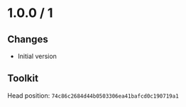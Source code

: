 # 1.0.0 / 1

## Changes

- Initial version

## Toolkit

Head position: `74c86c2684d44b0503306ea41bafcd0c190719a1`
